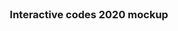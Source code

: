 <br />
<p align="center"></p>
  
<h3 align="center">Interactive codes 2020 mockup</h3>




<!-- ABOUT THE PROJECT 
## About The Project

Updating the intent statements to make them more accessible to people with visual impairments. 

<!-- ROADMAP 
## Roadmap

* Filter for large list of intents
* Focus changes to iframe on nav link click

-->










